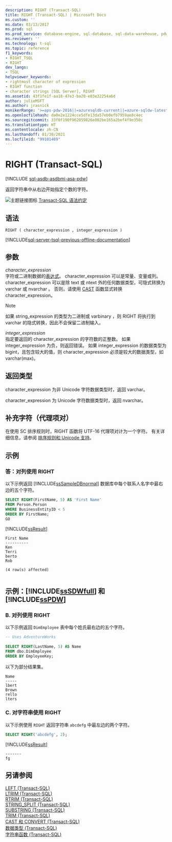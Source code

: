 ```yaml
---
description: RIGHT (Transact-SQL)
title: RIGHT (Transact-SQL) | Microsoft Docs
ms.custom: ''
ms.date: 03/13/2017
ms.prod: sql
ms.prod_service: database-engine, sql-database, sql-data-warehouse, pdw
ms.reviewer: ''
ms.technology: t-sql
ms.topic: reference
f1_keywords:
- RIGHT_TSQL
- RIGHT
dev_langs:
- TSQL
helpviewer_keywords:
- rightmost character of expression
- RIGHT function
- character strings [SQL Server], RIGHT
ms.assetid: 43f1fe1f-aa18-47e3-ba20-e03e32254a6d
author: julieMSFT
ms.author: jrasnick
monikerRange: '>=aps-pdw-2016||=azuresqldb-current||=azure-sqldw-latest||>=sql-server-2016||>=sql-server-linux-2017||=azuresqldb-mi-current'
ms.openlocfilehash: da0e2e1224cce5dfe13da57eb0efb7959ae8c4ec
ms.sourcegitcommit: 33f0f190f962059826e002be165a2bef4f9e350c
ms.translationtype: HT
ms.contentlocale: zh-CN
ms.lasthandoff: 01/30/2021
ms.locfileid: "99101469"
---
```

# <a name="right-transact-sql"></a>RIGHT (Transact-SQL)
[!INCLUDE [sql-asdb-asdbmi-asa-pdw](../../includes/applies-to-version/sql-asdb-asdbmi-asa-pdw.md)]

  返回字符串中从右边开始指定个数的字符。  
  
 ![主题链接图标](../../database-engine/configure-windows/media/topic-link.gif "“主题链接”图标") [Transact-SQL 语法约定](../../t-sql/language-elements/transact-sql-syntax-conventions-transact-sql.md)  
  
## <a name="syntax"></a>语法  
  
```syntaxsql
RIGHT ( character_expression , integer_expression )  
```  
  
[!INCLUDE[sql-server-tsql-previous-offline-documentation](../../includes/sql-server-tsql-previous-offline-documentation.md)]

## <a name="arguments"></a>参数
 *character_expression*  
 字符或二进制数据的[表达式](../../t-sql/language-elements/expressions-transact-sql.md)。 character_expression 可以是常量、变量或列。 character_expression 可以是除 text 或 ntext 外的任何数据类型，可隐式转换为 varchar 或 nvarchar   。 否则，请使用 [CAST](../../t-sql/functions/cast-and-convert-transact-sql.md) 函数显式转换 character_expression。  
   
> [!NOTE]  
> 如果 string_expression 的类型为二进制或 varbinary ，则 RIGHT 将执行到 varchar 的隐式转换，因此不会保留二进制输入。  
  
 *integer_expression*  
 指定要返回的 character_expression 的字符数的正整数。 如果 integer_expression 为负，则返回错误。 如果 integer_expression 的数据类型为 bigint，且包含较大的值，则 character_expression 必须是较大的数据类型，如 varchar(max)。  
  
## <a name="return-types"></a>返回类型  
 character_expression 为非 Unicode 字符数据类型时，返回 varchar。  
  
 character_expression 为 Unicode 字符数据类型时，返回 nvarchar。  
  
## <a name="supplementary-characters-surrogate-pairs"></a>补充字符（代理项对）  
 在使用 SC 排序规则时，RIGHT 函数将 UTF-16 代理项对计为一个字符。 有关详细信息，请参阅 [排序规则和 Unicode 支持](../../relational-databases/collations/collation-and-unicode-support.md)。  
  
## <a name="examples"></a>示例  
  
### <a name="a-using-right-with-a-column"></a>答：对列使用 RIGHT  
 以下示例返回 [!INCLUDE[ssSampleDBnormal](../../includes/sssampledbnormal-md.md)] 数据库中每个联系人名字中最右边的五个字符。  
  
```sql  
SELECT RIGHT(FirstName, 5) AS 'First Name'  
FROM Person.Person  
WHERE BusinessEntityID < 5  
ORDER BY FirstName;  
GO  
```  
  
 [!INCLUDE[ssResult](../../includes/ssresult-md.md)]  
  
```  
First Name  
----------  
Ken  
Terri  
berto  
Rob  
  
(4 row(s) affected)  
  
```  
  
## <a name="examples-sssdwfull-and-sspdw"></a>示例：[!INCLUDE[ssSDWfull](../../includes/sssdwfull-md.md)] 和 [!INCLUDE[ssPDW](../../includes/sspdw-md.md)]  
  
### <a name="b-using-right-with-a-column"></a>B. 对列使用 RIGHT  
 以下示例返回 `DimEmployee` 表中每个姓氏最右边的五个字符。  
  
```sql  
-- Uses AdventureWorks  
  
SELECT RIGHT(LastName, 5) AS Name  
FROM dbo.DimEmployee  
ORDER BY EmployeeKey;  
```  
  
 以下为部分结果集。  
  
 ```
Name
-----
lbert
Brown
rello
lters
 ```  
  
### <a name="c-using-right-with-a-character-string"></a>C. 对字符串使用 RIGHT  
 以下示例使用 `RIGHT` 返回字符串 `abcdefg` 中最左边的两个字符。  
  
```sql  
SELECT RIGHT('abcdefg', 2); 
```  
  
 [!INCLUDE[ssResult](../../includes/ssresult-md.md)]  
  
```
-------  
fg
```  
  
## <a name="see-also"></a>另请参阅  
 [LEFT (Transact-SQL)](../../t-sql/functions/left-transact-sql.md)  
 [LTRIM (Transact-SQL)](../../t-sql/functions/ltrim-transact-sql.md)  
 [RTRIM (Transact-SQL)](../../t-sql/functions/rtrim-transact-sql.md)  
 [STRING_SPLIT (Transact-SQL)](../../t-sql/functions/string-split-transact-sql.md)  
 [SUBSTRING (Transact-SQL)](../../t-sql/functions/substring-transact-sql.md)  
 [TRIM (Transact-SQL)](../../t-sql/functions/trim-transact-sql.md)  
 [CAST 和 CONVERT (Transact-SQL)](../../t-sql/functions/cast-and-convert-transact-sql.md)   
 [数据类型 (Transact-SQL)](../../t-sql/data-types/data-types-transact-sql.md)   
 [字符串函数 (Transact-SQL)](../../t-sql/functions/string-functions-transact-sql.md)  
  
  

